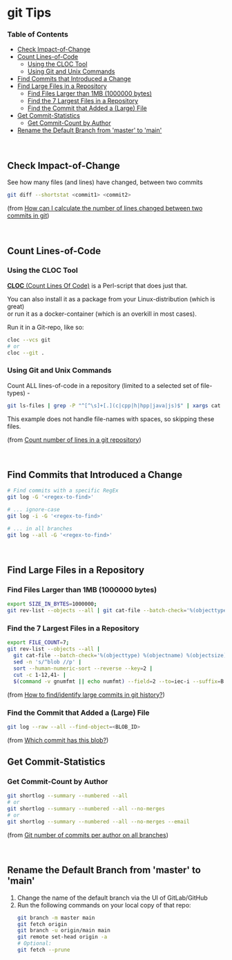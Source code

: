 # git Tips <!-- omit in toc -->

### Table of Contents <!-- omit in toc -->
- [Check Impact-of-Change](#check-impact-of-change)
- [Count Lines-of-Code](#count-lines-of-code)
  - [Using the CLOC Tool](#using-the-cloc-tool)
  - [Using Git and Unix Commands](#using-git-and-unix-commands)
- [Find Commits that Introduced a Change](#find-commits-that-introduced-a-change)
- [Find Large Files in a Repository](#find-large-files-in-a-repository)
  - [Find Files Larger than 1MB (1000000 bytes)](#find-files-larger-than-1mb-1000000-bytes)
  - [Find the 7 Largest Files in a Repository](#find-the-7-largest-files-in-a-repository)
  - [Find the Commit that Added a (Large) File](#find-the-commit-that-added-a-large-file)
- [Get Commit-Statistics](#get-commit-statistics)
  - [Get Commit-Count by Author](#get-commit-count-by-author)
- [Rename the Default Branch from 'master' to 'main'](#rename-the-default-branch-from-master-to-main)

&nbsp;

## Check Impact-of-Change

See how many files (and lines) have changed, between two commits

```bash
git diff --shortstat <commit1> <commit2>
```

(from [How can I calculate the number of lines changed between two commits in git](https://stackoverflow.com/a/2528129/1390251))

&nbsp;

## Count Lines-of-Code

### Using the CLOC Tool

[**CLOC** (Count Lines Of Code)](https://github.com/AlDanial/cloc) is a Perl-script that does just that.

You can also install it as a package from your Linux-distribution (which is great) \
or run it as a docker-container (which is an overkill in most cases).

Run it in a Git-repo, like so:

```bash
cloc --vcs git
# or
cloc --git .
```

### Using Git and Unix Commands

Count ALL lines-of-code in a repository (limited to a selected set of file-types) -

```bash
git ls-files | grep -P "^[^\s]+[.](c|cpp|h|hpp|java|js)$" | xargs cat | wc -l
```

This example does not handle file-names with spaces, so skipping these files.

(from [Count number of lines in a git repository](http://stackoverflow.com/questions/4822471/count-number-of-lines-in-a-git-repository))

&nbsp;

## Find Commits that Introduced a Change

```bash
# Find commits with a specific RegEx
git log -G '<regex-to-find>'

# ... ignore-case
git log -i -G '<regex-to-find>'

# ... in all branches
git log --all -G '<regex-to-find>'
```

&nbsp;

## Find Large Files in a Repository

### Find Files Larger than 1MB (1000000 bytes)

```bash
export SIZE_IN_BYTES=1000000;
git rev-list --objects --all | git cat-file --batch-check='%(objecttype) %(objectname) %(objectsize) %(rest)' | grep -v -e 'tag' | awk '$3 > ENVIRON["SIZE_IN_BYTES"]' | sort --numeric-sort --key=3
```

### Find the 7 Largest Files in a Repository

```bash
export FILE_COUNT=7;
git rev-list --objects --all |
  git cat-file --batch-check='%(objecttype) %(objectname) %(objectsize) %(rest)' |
  sed -n 's/^blob //p' |
  sort --human-numeric-sort --reverse --key=2 |
  cut -c 1-12,41- |
  $(command -v gnumfmt || echo numfmt) --field=2 --to=iec-i --suffix=B --padding=7 --round=nearest | head -n $FILE_COUNT
```

(from [How to find/identify large commits in git history?](https://stackoverflow.com/a/42544963/1390251))

### Find the Commit that Added a (Large) File

```bash
git log --raw --all --find-object=<BLOB_ID>
```
(from [Which commit has this blob?](https://stackoverflow.com/a/66662476/1390251))

## Get Commit-Statistics

### Get Commit-Count by Author

```bash
git shortlog --summary --numbered --all
# or
git shortlog --summary --numbered --all --no-merges
# or
git shortlog --summary --numbered --all --no-merges --email
```

(from [Git number of commits per author on all branches](https://stackoverflow.com/a/9839491/1390251))

&nbsp;

## Rename the Default Branch from 'master' to 'main'

1. Change the name of the default branch via the UI of GitLab/GitHub
2. Run the following commands on your local copy of that repo:
    ```bash
    git branch -m master main
    git fetch origin
    git branch -u origin/main main
    git remote set-head origin -a
    # Optional:
    git fetch --prune
    ```
&nbsp;

